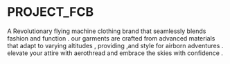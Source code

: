 # PROJECT_FCB
A Revolutionary flying machine clothing brand that seamlessly blends fashion and function . our garments are crafted from advanced materials that adapt to varying altitudes , providing ,and style for airborn adventures . elevate your attire with aerothread and embrace the skies with confidence .
